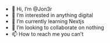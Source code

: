 - 👋 Hi, I’m @Jon3r
- 👀 I’m interested in anything digital
- 🌱 I’m currently learning Nextjs
- 💞️ I’m looking to collaborate on nothing
- 📫 How to reach me you can't

<!---
Jon3r/Jon3r is a ✨ special ✨ repository because its `README.md` (this file) appears on your GitHub profile.
You can click the Preview link to take a look at your changes.
--->
